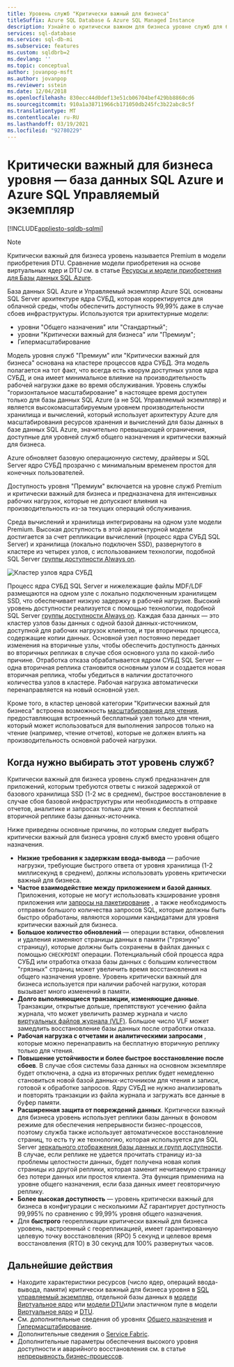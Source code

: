```yaml
---
title: Уровень служб "Критически важный для бизнеса"
titleSuffix: Azure SQL Database & Azure SQL Managed Instance
description: Узнайте о критически важном для бизнеса уровне служб для базы данных SQL Azure и Управляемый экземпляр Azure SQL.
services: sql-database
ms.service: sql-db-mi
ms.subservice: features
ms.custom: sqldbrb=2
ms.devlang: ''
ms.topic: conceptual
author: jovanpop-msft
ms.author: jovanpop
ms.reviewer: sstein
ms.date: 12/04/2018
ms.openlocfilehash: 830ecc44d0def13e51cb06704bef429bb8860cd6
ms.sourcegitcommit: 910a1a38711966cb171050db245fc3b22abc8c5f
ms.translationtype: MT
ms.contentlocale: ru-RU
ms.lasthandoff: 03/19/2021
ms.locfileid: "92780229"
---
```

# <a name="business-critical-tier---azure-sql-database-and-azure-sql-managed-instance"></a>Критически важный для бизнеса уровня — база данных SQL Azure и Azure SQL Управляемый экземпляр 
[!INCLUDE[appliesto-sqldb-sqlmi](../includes/appliesto-sqldb-sqlmi.md)]

> [!NOTE]
> Критически важный для бизнеса уровень называется Premium в модели приобретения DTU. Сравнение модели приобретения на основе виртуальных ядер и DTU см. в статье [Ресурсы и модели приобретения для Базы данных SQL Azure](purchasing-models.md).

База данных SQL Azure и Управляемый экземпляр Azure SQL основаны SQL Server архитектуре ядра СУБД, которая корректируется для облачной среды, чтобы обеспечить доступность 99,99% даже в случае сбоев инфраструктуры. Используются три архитектурные модели:
- уровни "Общего назначения" или "Стандартный"; 
- уровни "Критически важный для бизнеса" или "Премиум";
- Гипермасштабирование

Модель уровня служб "Премиум" или "Критически важный для бизнеса" основана на кластере процессов ядра СУБД. Эта модель полагается на тот факт, что всегда есть кворум доступных узлов ядра СУБД, и она имеет минимальное влияние на производительность рабочей нагрузки даже во время обслуживания. Уровень службы "горизонтальное масштабирование" в настоящее время доступен только для базы данных SQL Azure (а не SQL Управляемый экземпляр) и является высокомасштабируемым уровнем производительности хранилища и вычислений, который использует архитектуру Azure для масштабирования ресурсов хранения и вычислений для базы данных в базе данных SQL Azure, значительно превышающей ограничения, доступные для уровней служб общего назначения и критически важный для бизнеса.

Azure обновляет базовую операционную систему, драйверы и SQL Server ядро СУБД прозрачно с минимальным временем простоя для конечных пользователей. 

Доступность уровня "Премиум" включается на уровне служб Premium и критически важный для бизнеса и предназначена для интенсивных рабочих нагрузок, которые не допускают влияния на производительность из-за текущих операций обслуживания.

Среда вычислений и хранилища интегрированы на одном узле модели Premium. Высокая доступность в этой архитектурной модели достигается за счет репликации вычислений (процесс ядра СУБД SQL Server) и хранилища (локально подключен SSD), развернутого в кластере из четырех узлов, с использованием технологии, подобной SQL Server [группы доступности Always on](/sql/database-engine/availability-groups/windows/overview-of-always-on-availability-groups-sql-server).

![Кластер узлов ядра СУБД](./media/service-tier-business-critical/business-critical-service-tier.png)

Процесс ядра СУБД SQL Server и нижележащие файлы MDF/LDF размещаются на одном узле с локально подключенным хранилищем SSD, что обеспечивает низкую задержку в рабочей нагрузке. Высокий уровень доступности реализуется с помощью технологии, подобной SQL Server [группы доступности Always on](/sql/database-engine/availability-groups/windows/overview-of-always-on-availability-groups-sql-server). Каждая база данных — это кластер узлов базы данных с одной базой данных-источником, доступной для рабочих нагрузок клиентов, и три вторичных процесса, содержащие копии данных. Основной узел постоянно передает изменения на вторичные узлы, чтобы обеспечить доступность данных во вторичных репликах в случае сбоя основного узла по какой-либо причине. Отработка отказа обрабатывается ядром СУБД SQL Server — одна вторичная реплика становится основным узлом и создается новая вторичная реплика, чтобы убедиться в наличии достаточного количества узлов в кластере. Рабочая нагрузка автоматически перенаправляется на новый основной узел.

Кроме того, в кластер ценовой категории "Критически важный для бизнеса" встроена возможность [масштабирования для чтения](read-scale-out.md), предоставляющая встроенный бесплатный узел только для чтения, который может использоваться для выполнения запросов только на чтение (например, чтение отчетов), которые не должен влиять на производительность основной рабочей нагрузки.

## <a name="when-to-choose-this-service-tier"></a>Когда нужно выбирать этот уровень служб?

Критически важный для бизнеса уровень служб предназначен для приложений, которым требуются ответы с низкой задержкой от базового хранилища SSD (1-2 мс в среднем), быстрое восстановление в случае сбоя базовой инфраструктуры или необходимость в отправке отчетов, аналитике и запросах только для чтения к бесплатной вторичной реплике базы данных-источника.

Ниже приведены основные причины, по которым следует выбрать критически важный для бизнеса уровня служб вместо уровня общего назначения.
-   **Низкие требования к задержкам ввода-вывода** — рабочие нагрузки, требующие быстрого ответа от уровня хранилища (1-2 миллисекунд в среднем), должны использовать уровень критически важный для бизнеса. 
-   **Частое взаимодействие между приложением и базой данных**. Приложения, которые не могут использовать кэширование уровня приложения или [запросы на пакетирование](../performance-improve-use-batching.md) , а также необходимость отправки большого количества запросов SQL, которые должны быть быстро обработаны, являются хорошими кандидатами для уровня критически важный для бизнеса.
-   **Большое количество обновлений** — операции вставки, обновления и удаления изменяют страницы данных в памяти ("грязную" страницу), которые должны быть сохранены в файлах данных с помощью `CHECKPOINT` операции. Потенциальный сбой процесса ядра СУБД или отработка отказа базы данных с большим количеством "грязных" страниц может увеличить время восстановления на общего назначения уровне. Уровень критически важный для бизнеса используется при наличии рабочей нагрузки, которая вызывает много изменений в памяти. 
-   **Долго выполняющиеся транзакции, изменяющие данные**. Транзакции, открытые дольше, препятствуют усечению файла журнала, что может увеличить размер журнала и число [виртуальных файлов журнала (VLF)](/sql/relational-databases/sql-server-transaction-log-architecture-and-management-guide#physical_arch). Большое число VLF может замедлить восстановление базы данных после отработки отказа.
-   **Рабочая нагрузка с отчетами и аналитическими запросами** , которые можно перенаправить на бесплатную вторичную реплику только для чтения.
- **Повышение устойчивости и более быстрое восстановление после сбоев**. В случае сбоя системы база данных на основном экземпляре будет отключена, а одна из вторичных реплик будет немедленно становиться новой базой данных-источником для чтения и записи, готовой к обработке запросов. Ядру СУБД не нужно анализировать и повторять транзакции из файла журнала и загружать все данные в буфер памяти.
- **Расширенная защита от повреждений данных**. Критически важный для бизнеса уровень использует реплики базы данных в фоновом режиме для обеспечения непрерывности бизнес-процессов, поэтому служба также использует автоматическое восстановление страниц, то есть ту же технологию, которая используется для SQL Server [зеркального отображения базы данных и групп доступности](/sql/sql-server/failover-clusters/automatic-page-repair-availability-groups-database-mirroring). В случае, если реплике не удается прочитать страницу из-за проблемы целостности данных, будет получена новая копия страницы из другой реплики, которая заменит нечитаемую страницу без потери данных или простоя клиента. Эта функция применима на уровне общего назначения, если база данных имеет геовторичную реплику.
- **Более высокая доступность** — уровень критически важный для бизнеса в конфигурации с несколькими AZ гарантирует доступность 99,995% по сравнению с 99,99% уровня общего назначения.
- Для **быстрого** георепликации критически важный для бизнеса уровень, настроенный с георепликацией, имеет гарантированную целевую точку восстановления (RPO) 5 секунд и целевое время восстановления (RTO) в 30 секунд для 100% развернутых часов.

## <a name="next-steps"></a>Дальнейшие действия

- Находите характеристики ресурсов (число ядер, операций ввода-вывода, памяти) критически важный для бизнеса уровня в [SQL управляемый экземпляр](../managed-instance/resource-limits.md#service-tier-characteristics), отдельной базы данных в [модели Виртуальное ядро](resource-limits-vcore-single-databases.md#business-critical---provisioned-compute---gen4) или [модели DTU](resource-limits-dtu-single-databases.md#premium-service-tier)или эластичном пуле в модели [Виртуальное ядро](resource-limits-vcore-elastic-pools.md#business-critical---provisioned-compute---gen4) и [DTU](resource-limits-dtu-elastic-pools.md#premium-elastic-pool-limits).
- См. дополнительные сведения об уровнях [Общего назначения](service-tier-general-purpose.md) и [Гипермасштабирование](service-tier-hyperscale.md).
- Дополнительные сведения о [Service Fabric](../../service-fabric/service-fabric-overview.md).
- Дополнительные параметры обеспечения высокого уровня доступности и аварийного восстановления см. в статье [непрерывность бизнес-процессов](business-continuity-high-availability-disaster-recover-hadr-overview.md).